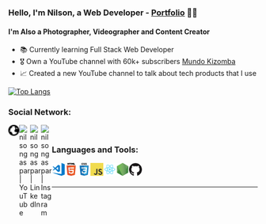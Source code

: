 ### Hello, I'm Nilson, a Web Developer - [Portfolio][website] 👨‍💻

#### I'm Also a Photographer, Videographer and Content Creator

- 📚 Currently learning Full Stack Web Developer
- 🎖 Own a YouTube channel with 60k+ subscribers [Mundo Kizomba][mundo kizomba]
- 📈 Created a new YouTube channel to talk about tech products that I use

[![Top Langs](https://github-readme-stats.vercel.app/api/top-langs/?username=nilsongaspar&layout=compact)](https://github.com/anuraghazra/github-readme-stats)

### Social Network:

[<img align="left" alt="nilsongapar.uk" width="22px" src="https://raw.githubusercontent.com/iconic/open-iconic/master/svg/globe.svg" />][website]
[<img align="left" alt="nilsongaspar | YouTube" width="22px" src="https://cdn.jsdelivr.net/npm/simple-icons@v3/icons/youtube.svg" />][youtube]

[<img align="left" alt="nilsongaspar | LinkedIn" width="22px" src="https://cdn.jsdelivr.net/npm/simple-icons@v3/icons/linkedin.svg" />][linkedin]
[<img align="left" alt="nilsongaspar | Instagram" width="22px" src="https://cdn.jsdelivr.net/npm/simple-icons@v3/icons/instagram.svg" />][instagram]

<br />

### Languages and Tools:

<img align="left" alt="Visual Studio Code" width="26px" src="https://raw.githubusercontent.com/github/explore/80688e429a7d4ef2fca1e82350fe8e3517d3494d/topics/visual-studio-code/visual-studio-code.png" />
<img align="left" alt="HTML5" width="26px" src="https://raw.githubusercontent.com/github/explore/80688e429a7d4ef2fca1e82350fe8e3517d3494d/topics/html/html.png" />
<img align="left" alt="CSS3" width="26px" src="https://raw.githubusercontent.com/github/explore/80688e429a7d4ef2fca1e82350fe8e3517d3494d/topics/css/css.png" />
<img align="left" alt="JavaScript" width="26px" src="https://raw.githubusercontent.com/github/explore/80688e429a7d4ef2fca1e82350fe8e3517d3494d/topics/javascript/javascript.png" />
<img align="left" alt="React" width="26px" src="https://raw.githubusercontent.com/github/explore/80688e429a7d4ef2fca1e82350fe8e3517d3494d/topics/react/react.png" />
<img align="left" alt="Node.js" width="26px" src="https://raw.githubusercontent.com/github/explore/80688e429a7d4ef2fca1e82350fe8e3517d3494d/topics/nodejs/nodejs.png" />
<img align="left" alt="GitHub" width="26px" src="https://raw.githubusercontent.com/github/explore/78df643247d429f6cc873026c0622819ad797942/topics/github/github.png" />

<br />
<br />

---

[website]: https://www.nilsongaspar.uk/
[youtube]: https://www.youtube.com/user/KizombaZoukTV
[instagram]: https://instagram.com/nilsongtech
[linkedin]: https://linkedin.com/in/nilson-gaspar
[mundo kizomba]: https://www.youtube.com/channel/UCvjM1zhwa_tiYlBKYsdKdYQ
